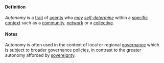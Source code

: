 #### Definition

*Autonomy* is a [trait](https://github.com/gcassel/Modular-Organization-Terminology/blob/master/terms/trait.md) of [agents](https://github.com/gcassel/Modular-Organization-Terminology/blob/master/terms/agent.md) who *[may](https://github.com/gcassel/Modular-Organization-Terminology/blob/master/terms/may.md) [self-determine](https://github.com/gcassel/Modular-Organization-Terminology/blob/master/terms/self-determine.md)* within a [specific](https://github.com/gcassel/Modular-Organization-Terminology/blob/master/terms/specific.md) [context](https://github.com/gcassel/Modular-Organization-Terminology/blob/master/terms/context.md) such as a [community](https://github.com/gcassel/Modular-Organization-Terminology/blob/master/terms/community.md), [network](https://github.com/gcassel/Modular-Organization-Terminology/blob/master/terms/network.md) or a [collective](https://github.com/gcassel/Modular-Organization-Terminology/blob/master/terms/collective.md).

#### Notes

Autonomy is often used in the context of local or regional [governance](https://github.com/gcassel/Modular-Organization-Terminology/blob/master/terms/govern.md) which is subject to broader governance [policies](https://github.com/gcassel/Modular-Organization-Terminology/blob/master/terms/policy.md), in contrast to the greater autonomy afforded by [sovereignty](https://github.com/gcassel/Modular-Organization-Terminology/blob/master/terms/sovereign.md).
